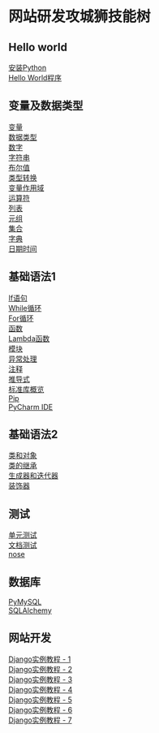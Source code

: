 # 网站研发攻城狮技能树
## Hello world<br />
[安装Python](https://blog.csdn.net/Wang_Jiankun/article/details/80565719)<br />
[Hello World程序](https://www.w3school.com.cn/python/python_getstarted.asp)<br />
## 变量及数据类型<br />
[变量](https://www.w3school.com.cn/python/python_variables.asp)<br />
[数据类型](https://www.w3school.com.cn/python/python_datatypes.asp)<br />
[数字](https://www.w3school.com.cn/python/python_numbers.asp)<br />
[字符串](https://www.w3school.com.cn/python/python_strings.asp)<br />
[布尔值](https://www.w3school.com.cn/python/python_booleans.asp)<br />
[类型转换](https://www.w3school.com.cn/python/python_casting.asp)<br />
[变量作用域](https://www.w3school.com.cn/python/python_scope.asp)<br />
[运算符](https://www.w3school.com.cn/python/python_operators.asp)<br />
[列表](https://www.w3school.com.cn/python/python_lists.asp)<br />
[元组](https://www.w3school.com.cn/python/python_tuples.asp)<br />
[集合](https://www.w3school.com.cn/python/python_sets.asp)<br />
[字典](https://www.w3school.com.cn/python/python_dictionaries.asp)<br />
[日期时间](https://www.w3school.com.cn/python/python_datetime.asp)<br />
## 基础语法1<br />
[If语句](https://www.w3school.com.cn/python/python_conditions.asp)<br />
[While循环](https://www.w3school.com.cn/python/python_while_loops.asp)<br />
[For循环](https://www.w3school.com.cn/python/python_for_loops.asp)<br />
[函数](https://www.w3school.com.cn/python/python_functions.asp)<br />
[Lambda函数](https://www.w3school.com.cn/python/python_lambda.asp)<br />
[模块](https://www.w3school.com.cn/python/python_modules.asp)<br />
[异常处理](https://www.w3school.com.cn/python/python_try_except.asp)<br />
[注释](https://www.w3school.com.cn/python/python_comments.asp)<br />
[推导式](https://www.runoob.com/python3/python-comprehensions.html)<br />
[标准库概览](https://www.runoob.com/python3/python3-stdlib.html)<br />
[Pip](https://www.w3school.com.cn/python/python_pip.asp)<br />
[PyCharm IDE](https://zhuanlan.zhihu.com/p/161617457)<br />
## 基础语法2<br />
[类和对象](https://www.w3school.com.cn/python/python_classes.asp)<br />
[类的继承](https://www.w3school.com.cn/python/python_inheritance.asp)<br />
[生成器和迭代器](https://pythonhowto.readthedocs.io/zh_CN/latest/iterator.html)<br />
[装饰器](https://www.runoob.com/w3cnote/python-func-decorators.html)<br />
## 测试<br />
[单元测试](https://www.liaoxuefeng.com/wiki/1016959663602400/1017604210683936)<br />
[文档测试](https://www.liaoxuefeng.com/wiki/1016959663602400/1017605739507840)<br />
[nose](https://www.cnblogs.com/liaofeifight/p/5148717.html)<br />
## 数据库<br />
[PyMySQL](https://www.yiibai.com/python/python_database_access.html)<br />
[SQLAlchemy](https://zhuanlan.zhihu.com/p/91169446)<br />
## 网站开发<br />
[Django实例教程 - 1](https://docs.djangoproject.com/zh-hans/4.0/intro/tutorial01/)<br />
[Django实例教程 - 2](https://docs.djangoproject.com/zh-hans/4.0/intro/tutorial02/)<br />
[Django实例教程 - 3](https://docs.djangoproject.com/zh-hans/4.0/intro/tutorial03/)<br />
[Django实例教程 - 4](https://docs.djangoproject.com/zh-hans/4.0/intro/tutorial04/)<br />
[Django实例教程 - 5](https://docs.djangoproject.com/zh-hans/4.0/intro/tutorial05/)<br />
[Django实例教程 - 6](https://docs.djangoproject.com/zh-hans/4.0/intro/tutorial06/)<br />
[Django实例教程 - 7](https://docs.djangoproject.com/zh-hans/4.0/intro/tutorial07/)<br />
